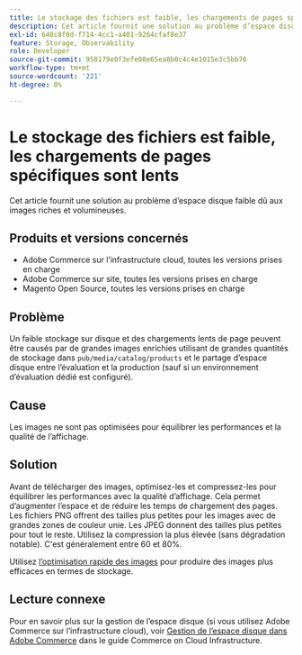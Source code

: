 ```yaml
---
title: Le stockage des fichiers est faible, les chargements de pages spécifiques sont lents
description: Cet article fournit une solution au problème d’espace disque faible dû aux images riches et volumineuses.
exl-id: 640c8f0d-f714-4cc1-a401-9264cfaf8e37
feature: Storage, Observability
role: Developer
source-git-commit: 958179e0f3efe08e65ea8b0c4c4e1015e3c5bb76
workflow-type: tm+mt
source-wordcount: '221'
ht-degree: 0%

---
```


# Le stockage des fichiers est faible, les chargements de pages spécifiques sont lents

Cet article fournit une solution au problème d’espace disque faible dû aux images riches et volumineuses.

## Produits et versions concernés

* Adobe Commerce sur l’infrastructure cloud, toutes les versions prises en charge
* Adobe Commerce sur site, toutes les versions prises en charge
* Magento Open Source, toutes les versions prises en charge

## Problème

Un faible stockage sur disque et des chargements lents de page peuvent être causés par de grandes images enrichies utilisant de grandes quantités de stockage dans `pub/media/catalog/products` et le partage d’espace disque entre l’évaluation et la production (sauf si un environnement d’évaluation dédié est configuré).

## Cause

Les images ne sont pas optimisées pour équilibrer les performances et la qualité de l’affichage.

## Solution

Avant de télécharger des images, optimisez-les et compressez-les pour équilibrer les performances avec la qualité d’affichage. Cela permet d’augmenter l’espace et de réduire les temps de chargement des pages. Les fichiers PNG offrent des tailles plus petites pour les images avec de grandes zones de couleur unie. Les JPEG donnent des tailles plus petites pour tout le reste. Utilisez la compression la plus élevée (sans dégradation notable). C&#39;est généralement entre 60 et 80%.

Utilisez [l’optimisation rapide des images](https://experienceleague.adobe.com/docs/commerce-cloud-service/user-guide/cdn/fastly-image-optimization.html) pour produire des images plus efficaces en termes de stockage.

## Lecture connexe

Pour en savoir plus sur la gestion de l’espace disque (si vous utilisez Adobe Commerce sur l’infrastructure cloud), voir [Gestion de l’espace disque dans Adobe Commerce](https://experienceleague.adobe.com/docs/commerce-cloud-service/user-guide/develop/storage/manage-disk-space.html) dans le guide Commerce on Cloud Infrastructure.
